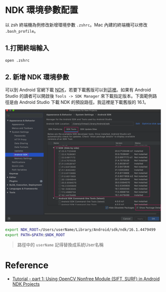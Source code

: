 # NDK 環境參數配置
以 zsh 終端機為例修改新增環境參數 `.zshrc`。Mac 內建的終端機可以修改 `.bash_profile`。

## 1.打開終端輸入

```bash
open .zshrc
```

## 2. 新增 NDK 環境參數
可以到 Android 官網下載 [NDK](https://developer.android.com/ndk/downloads)，若要下載舊版可以到[這裡](https://developer.android.com/ndk/downloads/older_releases)。如果有 Android Studio 的讀者可以開啟後 `Tools -> SDK Manager` 來下載指定版本。下面範例路徑是由 Android Studio 下載 NDK 的預設路徑。我這裡是下載舊版的 16.1。

![](screenshot/img01.png)

```bash
export NDK_ROOT=/Users/userName/Library/Android/sdk/ndk/16.1.4479499
export PATH=$PATH:$NDK_ROOT
```

> 路徑中的 `userName` 記得替換成系統User名稱

# Reference
- [Tutorial - part 1: Using OpenCV Nonfree Module (SIFT, SURF) in Android NDK Projects](http://web.guohuiwang.com/technical-notes/sift_surf_opencv_android?spm=a2c4e.10696291.0.0.76b719a4BdmPDn)